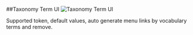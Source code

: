 ##Taxonomy Term UI
![Taxonomy Term UI](https://i.imgur.com/UI52iex.gif)

Supported token, default values, auto generate menu links by vocabulary terms and remove.  